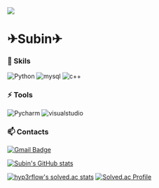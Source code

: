 <!--
**SuBinMok/SuBinMok** is a ✨ _special_ ✨ repository because its `README.md` (this file) appears on your GitHub profile.

Here are some ideas to get you started:

- 🔭 I’m currently working on ...
- 🌱 I’m currently learning ...
- 👯 I’m looking to collaborate on ...
- 🤔 I’m looking for help with ...
- 💬 Ask me about ...
- 📫 How to reach me: ...
- 😄 Pronouns: ...
- ⚡ Fun fact: ...
[![Solved.ac Profile](http://mazassumnida.wtf/api/v2/generate_badge?boj=0313043)](https://solved.ac/0313043/)

![header](https://capsule-render.vercel.app/api?type=venom&color=fffcbd&height=200&section=header&text=Hi%20There&fontSize=50)
<div align="center"></div>
-->
<a href="https://github.com/devxb/gitanimals">
  <img src="https://render.gitanimals.org/farms/{SuBinMok}"/>
</a>

# ✈Subin✈  
### 🌱 Skils
![Python](https://img.shields.io/badge/Python-3776AB.svg?&style=for-the-badge&logo=Python&logoColor=white)
![mysql](https://img.shields.io/badge/MySQL-4479A1.svg?&style=for-the-badge&logo=mysql&logoColor=white)
![c++](https://img.shields.io/badge/C++-00599C.svg?&style=for-the-badge&logo=cplusplus&logoColor=white)

### ⚡ Tools
![Pycharm](https://img.shields.io/badge/Pycharm-000000.svg?&style=for-the-badge&logo=Pycharm&logoColor=white)
![visualstudio](https://img.shields.io/badge/visualstudio-5C2D91.svg?&style=for-the-badge&logo=visualstudio&logoColor=white)

### 📫 Contacts
[![Gmail Badge](https://img.shields.io/badge/Gmail-d14836?style=flat-square&logo=Gmail&logoColor=white&link=mailto:ycd0611@gmail.com)](mailto:ycd0611@gmail.com)

[![Subin's GitHub stats](https://github-readme-stats.vercel.app/api?username=SuBinMok)](https://github.com/anuraghazra/github-readme-stats)
<!-- [![Solved.ac Profile](http://mazassumnida.wtf/api/v2/generate_badge?boj=0313043)](https://solved.ac/0313043/) -->
[![hyp3rflow's solved.ac stats](https://github-readme-solvedac.hyp3rflow.vercel.app/api/?handle=0313043)](https://solved.ac/0313043/)
[![Solved.ac Profile](http://mazassumnida.wtf/api/v2/generate_badge?boj=0313043)](https://solved.ac/0313043/)
